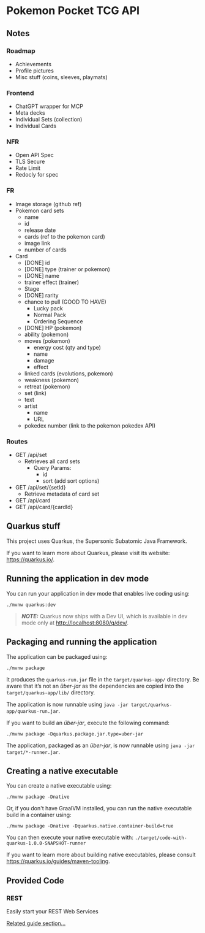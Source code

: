 # Pokemon Pocket TCG API

## Notes

### Roadmap

- Achievements
- Profile pictures
- Misc stuff (coins, sleeves, playmats)

### Frontend

- ChatGPT wrapper for MCP
- Meta decks
- Individual Sets (collection)
- Individual Cards

### NFR

- Open API Spec
- TLS Secure
- Rate Limit
- Redocly for spec

### FR

- Image storage (github ref)
- Pokemon card sets
  - name
  - id
  - release date
  - cards (ref to the pokemon card)
  - image link
  - number of cards
- Card
  - [DONE] id
  - [DONE] type (trainer or pokemon)
  - [DONE] name
  - trainer effect (trainer)
  - Stage
  - [DONE] rarity
  - chance to pull (GOOD TO HAVE)
    - Lucky pack
    - Normal Pack
    - Ordering Sequence
  - [DONE] HP (pokemon)
  - ability (pokemon)
  - moves (pokemon)
    - energy cost (qty and type)
    - name
    - damage
    - effect
  - linked cards (evolutions, pokemon)
  - weakness (pokemon)
  - retreat (pokemon)
  - set (link)
  - text
  - artist
    - name
    - URL
  - pokedex number (link to the pokemon pokedex API)

### Routes

- GET /api/set
  - Retrieves all card sets
    - Query Params:
      - id
      - sort (add sort options)
- GET /api/set/{setId}
  - Retrieve metadata of card set
- GET /api/card
- GET /api/card/{cardId}

## Quarkus stuff

This project uses Quarkus, the Supersonic Subatomic Java Framework.

If you want to learn more about Quarkus, please visit its website: <https://quarkus.io/>.

## Running the application in dev mode

You can run your application in dev mode that enables live coding using:

```shell script
./mvnw quarkus:dev
```

> **_NOTE:_** Quarkus now ships with a Dev UI, which is available in dev mode only at <http://localhost:8080/q/dev/>.

## Packaging and running the application

The application can be packaged using:

```shell script
./mvnw package
```

It produces the `quarkus-run.jar` file in the `target/quarkus-app/` directory.
Be aware that it’s not an _über-jar_ as the dependencies are copied into the `target/quarkus-app/lib/` directory.

The application is now runnable using `java -jar target/quarkus-app/quarkus-run.jar`.

If you want to build an _über-jar_, execute the following command:

```shell script
./mvnw package -Dquarkus.package.jar.type=uber-jar
```

The application, packaged as an _über-jar_, is now runnable using `java -jar target/*-runner.jar`.

## Creating a native executable

You can create a native executable using:

```shell script
./mvnw package -Dnative
```

Or, if you don't have GraalVM installed, you can run the native executable build in a container using:

```shell script
./mvnw package -Dnative -Dquarkus.native.container-build=true
```

You can then execute your native executable with: `./target/code-with-quarkus-1.0.0-SNAPSHOT-runner`

If you want to learn more about building native executables, please consult <https://quarkus.io/guides/maven-tooling>.

## Provided Code

### REST

Easily start your REST Web Services

[Related guide section...](https://quarkus.io/guides/getting-started-reactive#reactive-jax-rs-resources)
